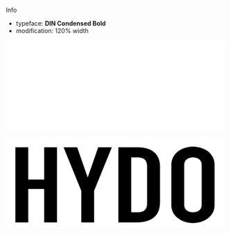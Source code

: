 Info
+ typeface: **DIN Condensed Bold**
+ modification: 120% width

![](hydo-white-fg.png)

![](hydo-black-fg.png)

